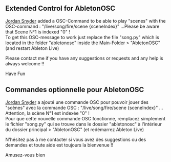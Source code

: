 ## Extended Control for AbletonOSC
[Jordan Snyder](https://github.com/jordansnyder) added a OSC-Command to be able to play "scenes" with the OSC-command : "/live/song/fire/scene {sceneIndex}" ...Please be aware that Scene N°1 is indexed "0" !      
To get this OSC-message to work just replace the file "song.py" which is located in the folder "abletonosc" inside the Main-Folder > "AbletonOSC" (and restart Ableton Live)   

Please contact me if you have any suggestions or requests and any help is always welcome !!

Have Fun

## Commandes optionnelle pour AbletonOSC
[Jordan Snyder](https://github.com/jordansnyder) a ajouté une commande OSC pour pouvoir jouer des "scènes" avec la commande OSC : "/live/song/fire/scene {sceneIndex}" ...  Attention, la scène N°1 est indexée "0" !    
Pour que cette nouvelle commande OSC fonctionne, remplacez simplement le fichier "song.py" qui se trouve dans le dossier "abletonosc" à l'intérieur du dossier principal > "AbletonOSC" (et redémarrez Ableton Live)

N'hésitez pas à me contacter si vous avez des suggestions ou des demandes et toute aide est toujours la bienvenue !!

Amusez-vous bien

